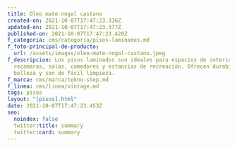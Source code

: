 ```yaml
---
title: Oleo mate nogal castano
created-on: 2021-10-07T17:47:23.336Z
updated-on: 2021-10-07T17:47:23.377Z
published-on: 2021-10-07T17:47:23.420Z
f_categoria: cms/categoria/pisos-laminados.md
f_foto-principal-de-producto:
  url: /assets/images/oleo-mate-nogal-castano.jpeg
f_descripcion: Los pisos laminados son ideales para espacios de interior como
  recamaras, salas, comedores y estancias de recreación. Ofrecen durabilidad,
  belleza y son de fácil limpieza.
f_marca: cms/marca/tekno-step.md
f_linea: cms/linea/vintage.md
tags: pisos
layout: "[pisos].html"
date: 2021-10-07T17:47:23.453Z
seo:
  noindex: false
  twitter:title: summary
  twitter:card: summary
---
```

